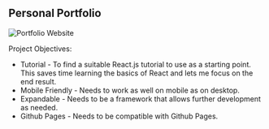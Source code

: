 ## Personal Portfolio

![Portfolio Website](https://i.ibb.co/WgPMpts/image.png)

Project Objectives:
* Tutorial - To find a suitable React.js tutorial to use as a starting point.
  This saves time learning the basics of React and lets me focus on the end result.
* Mobile Friendly - Needs to work as well on mobile as on desktop.
* Expandable - Needs to be a framework that allows further development as needed.
* Github Pages - Needs to be compatible with Github Pages.
